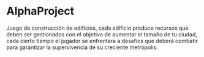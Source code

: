 # AlphaProject
Juego de construcción de edificios, cada edificio produce recursos que deben ser gestionados con el objetivo de aumentar el tamaño de tu ciudad, cada cierto tiempo el jugador se enfrentara a desafíos que deberá combatir para garantizar la supervivencia de su creciente metrópolis.
